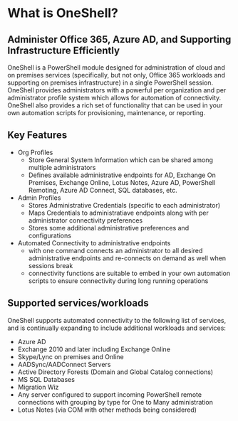 # What is OneShell?
## Administer Office 365, Azure AD, and Supporting Infrastructure Efficiently
OneShell is a PowerShell module designed for administration of cloud and on premises services (specifically, but not only, Office 365 workloads and supporting on premises infrastructure) in a single PowerShell session.
OneShell provides administrators with a powerful per organization and per administrator profile system which allows for automation of connectivity. OneShell also provides a rich set of functionality that can be used in your own automation scripts for provisioning, maintenance, or reporting. 
## Key Features
- Org Profiles
  - Store General System Information which can be shared among multiple administrators
  - Defines available administrative endpoints for AD, Exchange On Premises, Exchange Online, Lotus Notes, Azure AD, PowerShell Remoting, Azure AD Connect, SQL databases, etc. 
- Admin Profiles
  - Stores Administrative Credentials (specific to each administrator)
  - Maps Credentials to administratiave endpoints along with per administrator connectivity preferences
  - Stores some additional administrative preferences and configurations
- Automated Connectivity to administrative endpoints
  - with one command connects an administrator to all desired administrative endpoints and re-connects on demand as well when sessions break
  - connectivity functions are suitable to embed in your own automation scripts to ensure connectivity during long running operations

## Supported services/workloads
OneShell supports automated connectivity to the following list of services, and is continually expanding to include additional workloads and services:
- Azure AD
- Exchange 2010 and later including Exchange Online
- Skype/Lync on premises and Online
- AADSync/AADConnect Servers
- Active Directory Forests (Domain and Global Catalog connections)
- MS SQL Databases
- Migration Wiz
- Any server configured to support incoming PowerShell remote connections with grouping by type for One to Many administration
- Lotus Notes (via COM with other methods being considered)